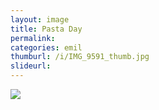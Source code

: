 ```yaml
---
layout: image
title: Pasta Day
permalink: 
categories: emil
thumburl: /i/IMG_9591_thumb.jpg
slideurl: 
---
```

![]({{site.url}}/i/IMG_9591.jpg)


